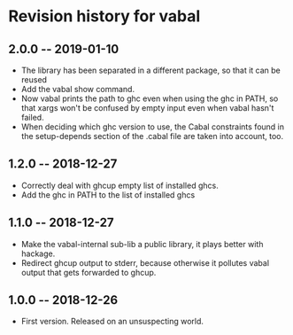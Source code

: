# Revision history for vabal

## 2.0.0 -- 2019-01-10

* The library has been separated in a different package, so that it can be reused
* Add the vabal show command.
* Now vabal prints the path to ghc even when using the ghc in PATH,
  so that xargs won't be confused by empty input even when vabal hasn't failed.
* When deciding which ghc version to use, the Cabal constraints
  found in the setup-depends section of the .cabal file are taken into account, too.

## 1.2.0 -- 2018-12-27

* Correctly deal with ghcup empty list of installed ghcs.
* Add the ghc in PATH to the list of installed ghcs

## 1.1.0 -- 2018-12-27

* Make the vabal-internal sub-lib a public library, it plays better with hackage.
* Redirect ghcup output to stderr, because otherwise it pollutes vabal output that gets forwarded to ghcup.
 
## 1.0.0 -- 2018-12-26

* First version. Released on an unsuspecting world.

